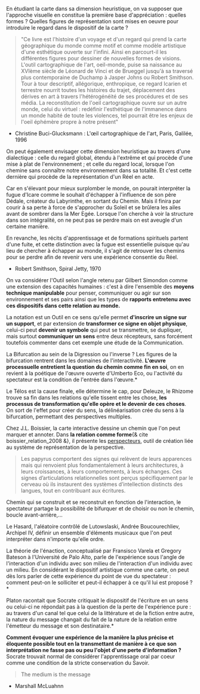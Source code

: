 En étudiant la carte dans sa dimension heuristique, on va supposer que l'approche visuelle en constitue la première base d'appréciation : quelles formes ? Quelles figures de représentation sont mises en oeuvre pour introduire le regard dans le dispositif de la carte ?

>"Ce livre est l'histoire d'un voyage et d'un regard qui prend la carte géographique du monde comme motif et comme modèle artistique d'une esthétique ouverte sur l'infini. Ainsi en parcourt-il les différentes figures pour dessiner de nouvelles formes de visions. L'outil cartographique de l'art, oeil-monde, puise sa naissance au XVIème siècle de Léonard de Vinci et de Brueggel jusqu'à sa traversé plus contemporaine de Duchamp à Jasper Johns ou Robert Smithson. Tour à tour descriptif, allégorique, enthropique, ce regard Icarien et terrestre nourrit toutes les histoires du trajet, déplacement des dérives en art à travers l'hétérogénéité de ses procédures et de ses média. La reconstitution de l'oeil cartographique ouvre sur un autre monde, celui du virtuel : redéfinir l'esthétique de l'immanence dans un monde habité de toute les violences, tel pourrait être les enjeux de l'oeil éphémère propre à notre présent"

* Christine Buci-Glucksmann : L'œil cartographique de l'art, Paris, Galilée, 1996

On peut également envisager cette dimension heuristique au travers d'une dialectique : celle du regard global, étendu à l'extrême et qui procède d'une mise à plat de l'environnement ; et celle du regard local, lorsque l'on chemine sans connaître notre environnement dans sa totalité. Et c'est cette dernière qui procède de la représentation d'un Réel en acte.

Car en s'élevant pour mieux surplomber le monde, on pourait interpréter la fugue d'Icare comme le souhait d'échapper à l'influence de son père Dédale, créateur du Labyrinthe, en sortant du Chemin. Mais il finira par courir à sa perte à force de s'approcher du Soleil et se brûlera les ailes avant de sombrer dans la Mer Egée. Lorsque l'on cherche à voir la structure dans son intégralité, on ne peut pas se perdre mais on est aveugle d'un certaine manière.

En revanche, les récits d'apprentissage et de formations spirituels partent d'une fuite, et cette distinction avec la fugue est essentielle puisque qu'au lieu de chercher à échapper au monde, il s'agit de retrouver les chemins pour se perdre afin de revenir vers une expérience consentie du Réel.

* Robert Smithson, Spiral Jetty, 1970

On va considérer l'Outil selon l'angle retenu par Gilbert Simondon comme une extension des capacités humaines : c'est à dire l'ensemble des **moyens technique manipulable** pour penser, communiquer ou agir sur son environnement et ses pairs ainsi que les types de **rapports entretenu avec ces dispositifs dans cette relation au monde.**

La notation est un Outil en ce sens qu'elle permet **d'inscrire un signe sur un support**, et par extension de **transformer ce signe en objet physique**, celui-ci peut **devenir un symbole** qui peut se transmettre, se dupliquer, mais surtout **communiquer un sens** entre deux récepteurs, sans forcément toutefois commenter dans cet exemple une étude de la Communication.

La Bifurcation au sein de la Digression ou l'inverse ? Les figures de la bifurcation rentrent dans les domaines de l'interactivité. **L'œuvre processuelle entretient la question du chemin comme fin en soi**, on en revient à la poétique de l'œuvre ouverte d'Umberto Eco, ou l'activité du spectateur est la condition de l'entrée dans l'œuvre.*

Le Télos est la cause finale, elle détermine le cap, pour Deleuze, le Rhizome trouve sa fin dans les relations qu'elle tissent entre les chose, **les processus de transformation qu'elle opère et le devenir de ces choses**. On sort de l'effet pour créer du sens, la délinéarisation crée du sens à la bifurcation, permettant des perspectives multiples.

Chez J.L. Boissier, la carte interactive dessine un chemin que l'on peut marquer et annoter. Dans **la relation comme forme**{& cite boissier_relation_2008 &}, il présente les [perspecteurs](http://www.ciren.org/ciren/productions/perspecteurs/index.html), outil de création liée au système de représentation de la perspective.

>Les papyrus comportent des signes qui relèvent de leurs apparences mais qui renvoient plus fondamentalement à leurs architectures, à leurs croissances, à leurs comportements, à leurs échanges. Ces signes d’articulations relationnelles sont perçus spécifiquement par le cerveau où ils instaurent des systèmes d’intellection distincts des langues, tout en contribuant aux écritures.

Chemin qui se construit et se reconstruit en fonction de l'interaction, le spectateur partage la possibilité de bifurquer et de choisir ou non le chemin, boucle avant-arrière,...

Le Hasard, l'aléatoire contrôlé de Lutowslaski, Andrée Boucourechliev, Archipel IV, définir un ensemble d'éléments musicaux que l'on peut interpréter  dans n'importe qu'elle ordre.

La théorie de l'énaction, conceptualisé par Fransisco Varela et Gregory Bateson à l'Université de Palo Alto, parle de l'expérience sous l'angle de l'interaction d'un individu avec son milieu de l'interaction d'un individu avec un milieu. En considérant le dispositif artistique comme une carte, on peut dès lors parler de cette expérience du point de vue du spectateur : comment peut-on le solliciter et peut-il échapper à ce qu'il lui est proposé ?*

Platon racontait que Socrate critiquait le dispositif de l'écriture en un sens ou celui-ci ne répondait pas à la question de la perte de l'expérience pure : au travers d'un canal tel que celui de la littérature et de la fiction entre autre, la nature du message changait du fait de la nature de la relation entre l'émetteur du message et son destinataire.*

**Comment évoquer une expérience de la manière la plus précise et éloquente possible tout en la transmettant de manière à ce que son interprétation ne fasse pas ou peu l'objet d'une perte d'information ?** Socrate trouvait normal de considérer l'apprentissage oral par coeur comme une condition de la stricte conservation du Savoir.

>The medium is the message

* Marshall McLuahnn

